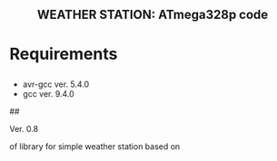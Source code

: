 
## <p align="center">WEATHER STATION: ATmega328p code</p>

# <p>**Requirements**</p>
<p>
<ul>
        <li> avr-gcc ver. 5.4.0</li>    
        <li> gcc ver. 9.4.0</li>    
        
</ul>
<p>
## <p>Ver. 0.8 </p>
<p>of library for simple weather station based on 
</p>